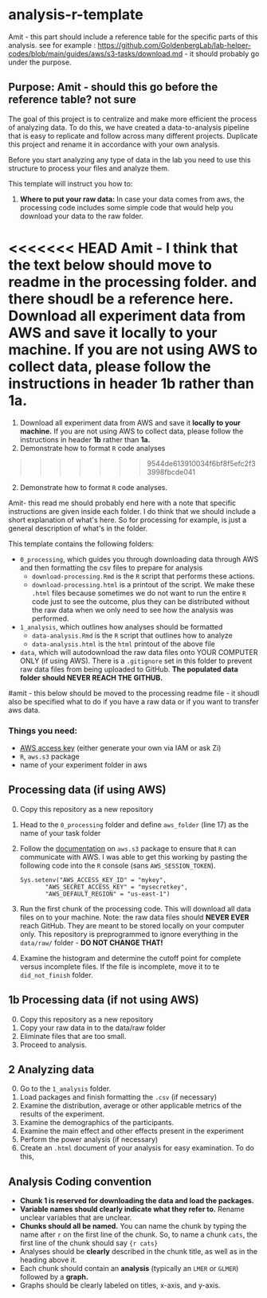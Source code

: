 # analysis-r-template

Amit - this part should include a reference table for the specific parts of this analysis. see for example : https://github.com/GoldenbergLab/lab-helper-codes/blob/main/guides/aws/s3-tasks/download.md - it should probably go under the purpose.





## Purpose: Amit - should this go before the reference table? not sure
The goal of this project is to centralize and make more efficient the process of analyzing data. To do this, we have created a data-to-analysis pipeline that is easy to replicate and follow across many different projects.
Duplicate this project and rename it in accordance with your own analysis.

Before you start analyzing any type of data in the lab you need to use this structure to process your files and analyze them.

This template will instruct you how to:

1. **Where to put your raw data:** In case your data comes from aws, the processing code includes some simple code that would help you download your data to the raw folder.

<<<<<<< HEAD
Amit - I think that the text below should move to readme in the processing folder. and there shoudl be a reference here.
 Download all experiment data from AWS and save it **locally to your machine.** If you are not using AWS to collect data, please follow the instructions in header 1b rather than 1a.
=======
1. Download all experiment data from AWS and save it **locally to your machine.** If you are not using AWS to collect data, please follow the instructions in header **1b** rather than **1a.**
2. Demonstrate how to format `R` code analyses
>>>>>>> 9544de613910034f6bf8f5efc2f33998fbcde041

2. Demonstrate how to format `R` code analyses.


Amit- this read me should probably end here with a note that specific instructions are given inside each folder. I do think that we should include a short explanation of what's here. So for processing for example, is just a general description of what's in the folder.

This template contains the following folders:

- `0_processing`, which guides you through downloading data through AWS and then formatting the csv files to prepare for analysis
	- `download-processing.Rmd` is the `R` script that performs these actions.
	- `download-processing.html` is a printout of the script. We make these `.html` files because sometimes we do not want to run the entire `R` code just to see the outcome, plus they can be distributed without the raw data when we only need to see how the analysis was performed.
- `1_analysis`, which outlines how analyses should be formatted
	- `data-analysis.Rmd` is the `R` script that outlines how to analyze
	- `data-analysis.html` is the `html` printout of the above file
- `data`, which will autodownload the raw data files onto YOUR COMPUTER ONLY (if using AWS). There is a `.gitignore` set in this folder to prevent raw data files from being uploaded to GitHub. **The populated data folder should NEVER REACH THE GITHUB.**

#amit - this below should be moved to the processing readme file - it shoudl also be specified what to do if you have a raw data or if you want to transfer aws data. 

### Things you need:

- [AWS access key](https://docs.aws.amazon.com/IAM/latest/UserGuide/id_credentials_access-keys.html) (either generate your own via IAM or ask Zi)
- `R`, `aws.s3` package
- name of your experiment folder in aws

## Processing data (if using AWS)

0. Copy this repository as a new repository
1. Head to the `0_processing` folder and define `aws_folder` (line 17) as the name of your task folder
2. Follow the [documentation](https://cran.r-project.org/web/packages/aws.s3/readme/README.html) on `aws.s3` package to ensure that `R` can communicate with AWS. I was able to get this working by pasting the following code into the `R` console (sans `AWS_SESSION_TOKEN`).

	```
	Sys.setenv("AWS_ACCESS_KEY_ID" = "mykey",
           "AWS_SECRET_ACCESS_KEY" = "mysecretkey",
           "AWS_DEFAULT_REGION" = "us-east-1")
	```
3. Run the first chunk of the processing code. This will download all data files on to your machine. Note: the raw data files should **NEVER EVER** reach GitHub. They are meant to be stored locally on your computer only. This repository is preprogrammed to ignore everything in the `data/raw/` folder - **DO NOT CHANGE THAT!**
4. Examine the histogram and determine the cutoff point for complete versus incomplete files. If the file is incomplete, move it to te `did_not_finish` folder.

## 1b Processing data (if not using AWS)

0. Copy this repository as a new repository
1. Copy your raw data in to the data/raw folder
3. Eliminate files that are too small.
4. Proceed to analysis.

## 2 Analyzing data

0. Go to the `1_analysis` folder.
1. Load packages and finish formatting the `.csv` (if necessary)
2. Examine the distribution, average or other applicable metrics of the results of the experiment.
3. Examine the demographics of the participants.
4. Examine the main effect and other effects present in the experiment
5. Perform the power analysis (if necessary)
6. Create an `.html` document of your analysis for easy examination. To do this,

## Analysis Coding convention

- **Chunk 1 is reserved for downloading the data and load the packages.**
- **Variable names should clearly indicate what they refer to.** Rename unclear variables that are unclear.
- **Chunks should all be named.** You can name the chunk by typing the name after `r` on the first line of the chunk. So, to name a chunk `cats`, the first line of the chunk should say `{r cats}`
- Analyses should be **clearly** described in the chunk title, as well as in the heading above it.
- Each chunk should contain an **analysis** (typically an `LMER` or `GLMER`) followed by a **graph.**
- Graphs should be clearly labeled on titles, x-axis, and y-axis.
